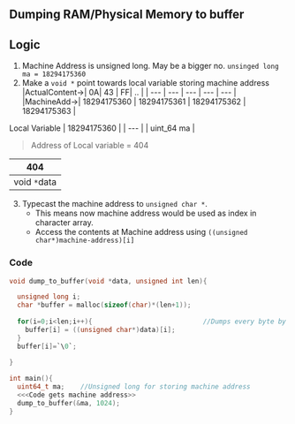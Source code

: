 ## Dumping RAM/Physical Memory to buffer

## Logic
1. Machine Address is unsigned long. May be a bigger no. `unsinged long ma = 18294175360`
2. Make a `void *` point towards local variable storing machine address
|ActualContent->| 0A| 43 | FF| .. | 
| --- | --- | --- | --- | --- |
|MachineAdd->| 18294175360 | 18294175361 | 18294175362 | 18294175363 |

Local Variable
| 18294175360 |
| --- |
| uint_64 ma |
> Address of Local variable = 404

| 404 |
| --- |
| void `*`data |

3. Typecast the machine address to `unsigned char *`.
   - This means now machine address would be used as index in character array.
   - Access the contents at Machine address using `((unsigned char*)machine-address)[i]`
   

### Code
```C
void dump_to_buffer(void *data, unsigned int len){

  unsigned long i;
  char *buffer = malloc(sizeof(char)*(len+1));
  
  for(i=0;i<len;i++){                            //Dumps every byte by byte
    buffer[i] = ((unsigned char*)data)[i];       
  }
  buffer[i]=`\0`;
  
}

int main(){
  uint64_t ma;    //Unsigned long for storing machine address
  <<<Code gets machine address>>
  dump_to_buffer(&ma, 1024);
}
```
